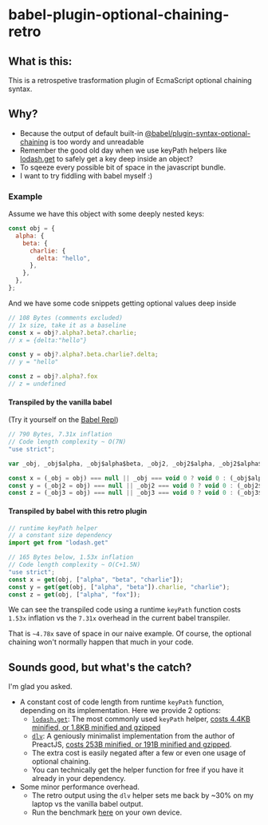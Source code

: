 # babel-plugin-optional-chaining-retro

## What is this:
This is a retrospetive trasformation plugin of EcmaScript optional chaining syntax.

## Why?

- Because the output of default built-in [@babel/plugin-syntax-optional-chaining](https://babeljs.io/docs/en/next/babel-plugin-syntax-optional-chaining.html) is too wordy and unreadable
- Remember the good old day when we use keyPath helpers like [lodash.get](https://www.npmjs.com/package/lodash.get) to safely get a key deep inside an object?
- To sqeeze every possible bit of space in the javascript bundle.
- I want to try fiddling with babel myself :)

### Example
Assume we have this object with some deeply nested keys:
```javascript
const obj = {
  alpha: {
    beta: {
      charlie: {
        delta: "hello",
      },
    },
  },
};
```

And we have some code snippets getting optional values deep inside 


```javascript
// 108 Bytes (comments excluded)
// 1x size, take it as a baseline
const x = obj?.alpha?.beta?.charlie;
// x = {delta:"hello"}

const y = obj?.alpha?.beta.charlie?.delta;
// y = "hello"

const z = obj?.alpha?.fox
// z = undefined

```

#### Transpiled by the vanilla babel
(Try it yourself on the [Babel Repl](https://babeljs.io/repl))

```javascript
// 790 Bytes, 7.31x inflation
// Code length complexity ~ O(7N)
"use strict";

var _obj, _obj$alpha, _obj$alpha$beta, _obj2, _obj2$alpha, _obj2$alpha$beta$char, _obj3, _obj3$alpha;

const x = (_obj = obj) === null || _obj === void 0 ? void 0 : (_obj$alpha = _obj.alpha) === null || _obj$alpha === void 0 ? void 0 : (_obj$alpha$beta = _obj$alpha.beta) === null || _obj$alpha$beta === void 0 ? void 0 : _obj$alpha$beta.charlie;
const y = (_obj2 = obj) === null || _obj2 === void 0 ? void 0 : (_obj2$alpha = _obj2.alpha) === null || _obj2$alpha === void 0 ? void 0 : (_obj2$alpha$beta$char = _obj2$alpha.beta.charlie) === null || _obj2$alpha$beta$char === void 0 ? void 0 : _obj2$alpha$beta$char.delta;
const z = (_obj3 = obj) === null || _obj3 === void 0 ? void 0 : (_obj3$alpha = _obj3.alpha) === null || _obj3$alpha === void 0 ? void 0 : _obj3$alpha.fox;
```

#### Transpiled by babel with this retro plugin

```javascript
// runtime keyPath helper
// a constant size dependency
import get from "lodash.get"

// 165 Bytes below, 1.53x inflation
// Code length complexity ~ O(C+1.5N)
"use strict";
const x = get(obj, ["alpha", "beta", "charlie"]);
const y = get(get(obj, ["alpha", "beta"]).charlie, "charlie");
const z = get(obj, ["alpha", "fox"]);
```

We can see the transpiled code using a runtime `keyPath` function costs `1.53x` inflation vs the `7.31x` overhead in the current babel transpiler. 

That is `~4.78x` save of space in our naive example. Of course, the optional chaining won't normally happen that much in your code.

## Sounds good, but what's the catch?
I'm glad you asked.
- A constant cost of code length from runtime `keyPath` function, depending on its implementation. Here we provide 2 options:
    - [`lodash.get`](https://www.npmjs.com/package/lodash.get): The most commonly used `keyPath` helper, [costs 4.4KB minified, or 1.8KB minified and gzipped](https://bundlephobia.com/result?p=lodash.get@4.4.2)
    - [`dlv`](https://www.npmjs.com/package/dlv): A geniously minimalist implementation from the author of PreactJS, [costs 253B minified, or 191B minified and gzipped](https://bundlephobia.com/result?p=dlv@1.1.3).
    - The extra cost is easily negated after a few or even one usage of optional chaining.
    - You can technically get the helper function for free if you have it already in your dependency.
- Some minor performance overhead. 
    - The retro output using the `dlv` helper sets me back by ~30% on my laptop vs the vanilla babel output.
    - Run the benchmark [here](https://jsben.ch/NTCz9) on your own device.